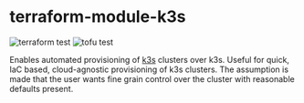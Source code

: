 # terraform-module-k3s
![terraform test](https://github.com/jpfyoder/terraform-module-k3s/actions/workflows/terraform_test.yaml/badge.svg)
![tofu test](https://github.com/jpfyoder/terraform-module-k3s/actions/workflows/tofu_test.yaml/badge.svg)

Enables automated provisioning of [k3s](https://k3s.io/) clusters over k3s. Useful for quick, IaC based, cloud-agnostic provisioning of k3s clusters. The assumption is made that the user wants fine grain control over the cluster with reasonable defaults present.
